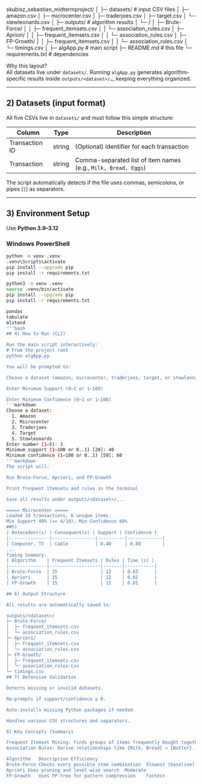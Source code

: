 skubisz_sebastian_midtermproject/
│
├─ datasets/ # input CSV files
│ ├─ amazon.csv
│ ├─ microcenter.csv
│ ├─ traderjoes.csv
│ ├─ target.csv
│ └─ stewleonards.csv
│
├─ outputs/ # algorithm results
│ └─ <dataset>/
│ ├─ Brute-Force/
│ │ ├─ frequent_itemsets.csv
│ │ └─ association_rules.csv
│ ├─ Apriori/
│ │ ├─ frequent_itemsets.csv
│ │ └─ association_rules.csv
│ ├─ FP-Growth/
│ │ ├─ frequent_itemsets.csv
│ │ └─ association_rules.csv
│ └─ timings.csv
│
├─ algApp.py # main script
├─ README.md # this file
└─ requirements.txt # dependencies

Why this layout?  
All datasets live under `datasets/`. Running `algApp.py` generates algorithm-specific results inside `outputs/<dataset>/…`, keeping everything organized.

---

## 2) Datasets (input format)
All five CSVs live in `datasets/` and must follow this simple structure:

| Column | Type   | Description |
|--------|--------|--------------|
| Transaction ID | string | (Optional) identifier for each transaction |
| Transaction | string | Comma-separated list of item names (e.g., `Milk, Bread, Eggs`) |

The script automatically detects if the file uses commas, semicolons, or pipes (`|`) as separators.

---

## 3) Environment Setup
Use **Python 3.9–3.12**

### Windows PowerShell
```bash
python -m venv .venv
.venv\Scripts\activate
pip install --upgrade pip
pip install -r requirements.txt

python3 -m venv .venv
source .venv/bin/activate
pip install --upgrade pip
pip install -r requirements.txt

pandas
tabulate
mlxtend
'''bash 
## 4) How to Run (CLI)

Run the main script interactively:
# From the project root
python algApp.py

You will be prompted to:

Choose a dataset (amazon, microcenter, traderjoes, target, or stewleonards)

Enter Minimum Support (0–1 or 1–100)

Enter Minimum Confidence (0–1 or 1–100)
'''markdown
Choose a dataset:
  1. Amazon
  2. Microcenter
  3. Traderjoes
  4. Target
  5. Stewleonards
Enter number (1–5): 3
Minimum support (1–100 or 0..1) [20]: 40
Minimum confidence (1–100 or 0..1) [50]: 60
'''markdown
The script will:

Run Brute-Force, Apriori, and FP-Growth

Print frequent itemsets and rules in the terminal

Save all results under outputs/<dataset>/...

===== Microcenter =====
Loaded 10 transactions, 6 unique items.
Min Support 40% (>= 4/10), Min Confidence 60%
##5) 
| Antecedent(s) | Consequent(s) | Support | Confidence |
|---------------|----------------|----------|-------------|
| Computer, TV  | Cable          | 0.40     | 0.80        |
...
Timing Summary:
| Algorithm    | Frequent Itemsets | Rules | Time (s) |
|--------------|-------------------|-------|-----------|
| Brute-Force  | 15                | 12    | 0.63      |
| Apriori      | 15                | 12    | 0.02      |
| FP-Growth    | 15                | 12    | 0.01      |

## 6) Output Structure

All results are automatically saved to:

outputs/<dataset>/
├─ Brute-Force/
│  ├─ frequent_itemsets.csv
│  └─ association_rules.csv
├─ Apriori/
│  ├─ frequent_itemsets.csv
│  └─ association_rules.csv
├─ FP-Growth/
│  ├─ frequent_itemsets.csv
│  └─ association_rules.csv
└─ timings.csv
## 7) Defensive Validation

Detects missing or invalid datasets.

Re-prompts if support/confidence ≤ 0.

Auto-installs missing Python packages if needed.

Handles various CSV structures and separators.

8) Key Concepts (Summary)

Frequent Itemset Mining: Finds groups of items frequently bought together.
Association Rules: Derive relationships like {Milk, Bread} → {Butter}.

Algorithm	Description	Efficiency
Brute-Force	Checks every possible item combination	Slowest (baseline)
Apriori	Uses pruning and level-wise search	Moderate
FP-Growth	Uses FP-tree for pattern compression	Fastest
